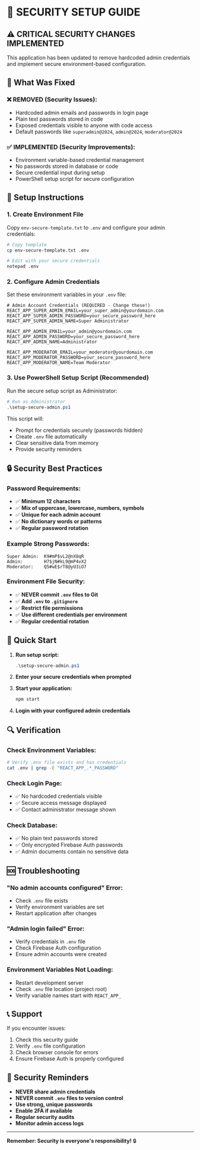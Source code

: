 # 🔐 SECURITY SETUP GUIDE

## ⚠️ CRITICAL SECURITY CHANGES IMPLEMENTED

This application has been updated to remove hardcoded admin credentials and implement secure environment-based configuration.

## 🚨 What Was Fixed

### ❌ **REMOVED (Security Issues):**
- Hardcoded admin emails and passwords in login page
- Plain text passwords stored in code
- Exposed credentials visible to anyone with code access
- Default passwords like `superadmin@2024`, `admin@2024`, `moderator@2024`

### ✅ **IMPLEMENTED (Security Improvements):**
- Environment variable-based credential management
- No passwords stored in database or code
- Secure credential input during setup
- PowerShell setup script for secure configuration

## 🔧 Setup Instructions

### 1. **Create Environment File**
Copy `env-secure-template.txt` to `.env` and configure your admin credentials:

```bash
# Copy template
cp env-secure-template.txt .env

# Edit with your secure credentials
notepad .env
```

### 2. **Configure Admin Credentials**
Set these environment variables in your `.env` file:

```env
# Admin Account Credentials (REQUIRED - Change these!)
REACT_APP_SUPER_ADMIN_EMAIL=your_super_admin@yourdomain.com
REACT_APP_SUPER_ADMIN_PASSWORD=your_secure_password_here
REACT_APP_SUPER_ADMIN_NAME=Super Administrator

REACT_APP_ADMIN_EMAIL=your_admin@yourdomain.com
REACT_APP_ADMIN_PASSWORD=your_secure_password_here
REACT_APP_ADMIN_NAME=Administrator

REACT_APP_MODERATOR_EMAIL=your_moderator@yourdomain.com
REACT_APP_MODERATOR_PASSWORD=your_secure_password_here
REACT_APP_MODERATOR_NAME=Team Moderator
```

### 3. **Use PowerShell Setup Script (Recommended)**
Run the secure setup script as Administrator:

```powershell
# Run as Administrator
.\setup-secure-admin.ps1
```

This script will:
- Prompt for credentials securely (passwords hidden)
- Create `.env` file automatically
- Clear sensitive data from memory
- Provide security reminders

## 🔒 Security Best Practices

### **Password Requirements:**
- ✅ **Minimum 12 characters**
- ✅ **Mix of uppercase, lowercase, numbers, symbols**
- ✅ **Unique for each admin account**
- ✅ **No dictionary words or patterns**
- ✅ **Regular password rotation**

### **Example Strong Passwords:**
```
Super Admin:  K9#mP$vL2@nX8qR
Admin:        H7$jN#kL9@mP4vX2
Moderator:    Q5#wE$rT8@yU3iO7
```

### **Environment File Security:**
- ✅ **NEVER commit `.env` files to Git**
- ✅ **Add `.env` to `.gitignore`**
- ✅ **Restrict file permissions**
- ✅ **Use different credentials per environment**
- ✅ **Regular credential rotation**

## 🚀 Quick Start

1. **Run setup script:**
   ```powershell
   .\setup-secure-admin.ps1
   ```

2. **Enter your secure credentials when prompted**

3. **Start your application:**
   ```bash
   npm start
   ```

4. **Login with your configured admin credentials**

## 🔍 Verification

### **Check Environment Variables:**
```bash
# Verify .env file exists and has credentials
cat .env | grep -E "REACT_APP_.*_PASSWORD"
```

### **Check Login Page:**
- ✅ No hardcoded credentials visible
- ✅ Secure access message displayed
- ✅ Contact administrator message shown

### **Check Database:**
- ✅ No plain text passwords stored
- ✅ Only encrypted Firebase Auth passwords
- ✅ Admin documents contain no sensitive data

## 🆘 Troubleshooting

### **"No admin accounts configured" Error:**
- Check `.env` file exists
- Verify environment variables are set
- Restart application after changes

### **"Admin login failed" Error:**
- Verify credentials in `.env` file
- Check Firebase Auth configuration
- Ensure admin accounts were created

### **Environment Variables Not Loading:**
- Restart development server
- Check `.env` file location (project root)
- Verify variable names start with `REACT_APP_`

## 📞 Support

If you encounter issues:
1. Check this security guide
2. Verify `.env` file configuration
3. Check browser console for errors
4. Ensure Firebase Auth is properly configured

## 🔐 Security Reminders

- **NEVER share admin credentials**
- **NEVER commit `.env` files to version control**
- **Use strong, unique passwords**
- **Enable 2FA if available**
- **Regular security audits**
- **Monitor admin access logs**

---

**Remember: Security is everyone's responsibility!** 🔒

